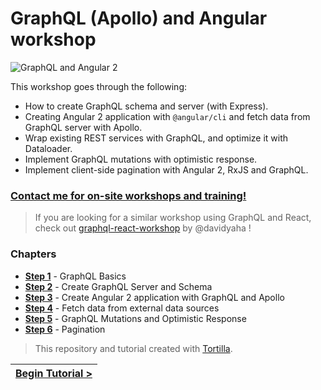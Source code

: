 # GraphQL (Apollo) and Angular workshop

![GraphQL and Angular 2](https://cdn-images-1.medium.com/max/608/1*yTMBzO8zfEhKr4Lky6pjZQ.png)

This workshop goes through the following:

- How to create GraphQL schema and server (with Express).
- Creating Angular 2 application with `@angular/cli` and fetch data from GraphQL server with Apollo.
- Wrap existing REST services with GraphQL, and optimize it with Dataloader.
- Implement GraphQL mutations with optimistic response.
- Implement client-side pagination with Angular 2, RxJS and GraphQL.

### [Contact me for on-site workshops and training!](mailto:dotansimha@gmail.com)

> If you are looking for a similar workshop using GraphQL and React, check out [graphql-react-workshop](https://github.com/davidyaha/graphql-workshop) by @davidyaha !

### Chapters

- **[Step 1](.tortilla/manuals/views/step1.md)** - GraphQL Basics
- **[Step 2](.tortilla/manuals/views/step2.md)** - Create GraphQL Server and Schema
- **[Step 3](.tortilla/manuals/views/step3.md)** - Create Angular 2 application with GraphQL and Apollo
- **[Step 4](.tortilla/manuals/views/step4.md)** - Fetch data from external data sources
- **[Step 5](.tortilla/manuals/views/step5.md)** - GraphQL Mutations and Optimistic Response
- **[Step 6](.tortilla/manuals/views/step6.md)** - Pagination


> This repository and tutorial created with [Tortilla](https://github.com/Urigo/tortilla).

[{]: <helper> (navStep)

| [Begin Tutorial >](.tortilla/manuals/views/step1.md) |
|----------------------:|

[}]: #
